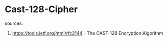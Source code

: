 # Cast-128-Cipher

sources:

1. https://tools.ietf.org/html/rfc2144 -  The CAST-128 Encryption Algorithm
